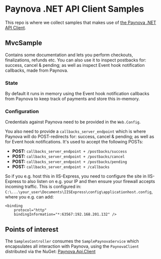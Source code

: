 # Paynova .NET API Client Samples #
This repo is where we collect samples that makes use of [the Paynova .NET API Client](https://github.com/Paynova/paynova-api-net-client).

## MvcSample ##
Contains some documentation and lets you perform checkouts, finalizations, refunds etc. You can also use it to inspect postbacks for: success, cancel & pending; as well as inspect Event hook notification callbacks, made from Paynova.

### State ###
By default it runs in memory using the Event hook notification callbacks from Paynova to keep track of payments and store this in-memory.

### Configuration ###
Credentials against Paynova need to be provided in the `Web.Config`.

You also need to provide a `callbacks_server_endpoint` which is where Paynova will do POST-redirects for: success, cancel & pending; as well as for Event hook notifications. It's used to accept the following POSTs:

- **POST:** `callbacks_server_endpoint + /postbacks/success`
- **POST:** `callbacks_server_endpoint + /postbacks/cancel`
- **POST:** `callbacks_server_endpoint + /postbacks/pending`
- **POST:** `callbacks_server_endpoint + /callbacks`

So if you e.g. host this in IIS-Express, you need to configure the site in IIS-Express to also listen on e.g. your IP and then ensure your firewall accepts incoming traffic. This is configured in: `C:\...\your_user\Documents\IISExpress\config\applicationhost.config`, where you e.g. can add:

```
<binding
    protocol="http"
    bindingInformation="*:63567:192.168.201.132" />
```

## Points of interest ##
The `SamplesController` consumes the `SamplePaynovaService` which encapsulates all interaction with Paynova, using the `PaynovaClient` distributed via the NuGet: [Paynova.Api.Client](http://nuget.org/packages/paynova.api.client)